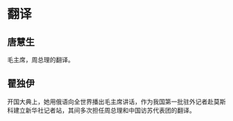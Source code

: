 # 翻译

## 唐慧生

毛主席，周总理的翻译。

## 瞿独伊

开国大典上，她用俄语向全世界播出毛主席讲话，作为我国第一批驻外记者赴莫斯科建立新华社记者站，其间多次担任周总理和中国访苏代表团的翻译。
